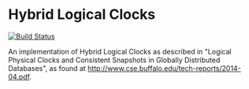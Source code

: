 # Hybrid Logical Clocks
[![Build Status](https://travis-ci.org/cstorey/hybrid-clocks.svg?branch=master)](https://travis-ci.org/cstorey/hybrid-clocks)

An implementation of Hybrid Logical Clocks as described in "Logical Physical Clocks and Consistent Snapshots in Globally Distributed Databases", as found at http://www.cse.buffalo.edu/tech-reports/2014-04.pdf.
